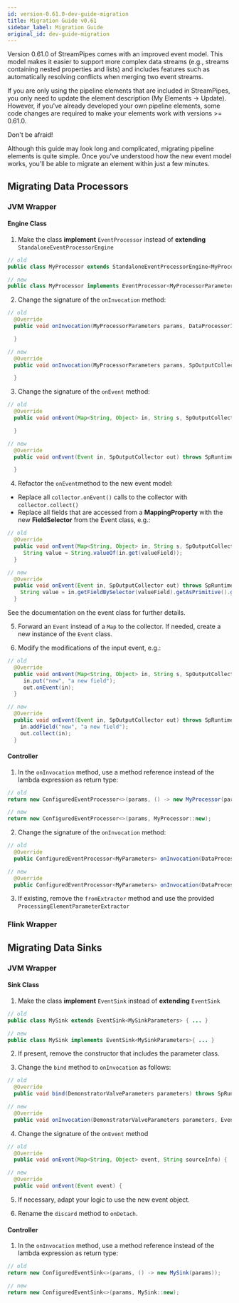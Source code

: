 ```yaml
---
id: version-0.61.0-dev-guide-migration
title: Migration Guide v0.61
sidebar_label: Migration Guide
original_id: dev-guide-migration
---
```


Version 0.61.0 of StreamPipes comes with an improved event model. This model makes it easier to support more complex data streams (e.g., streams containing nested properties and lists) and includes features such as automatically resolving conflicts when merging two event streams.

If you are only using the pipeline elements that are included in StreamPipes, you only need to update the element description (My Elements -> Update).
However, if you've already developed your own pipeline elements, some code changes are required to make your elements work with versions >= 0.61.0.

<div class="admonition info">
<div class="admonition-title">Don't be afraid!</div>
<p>Although this guide may look long and complicated, migrating pipeline elements is quite simple. Once you've understood how the new event model works, you'll be able to migrate an element within just a few minutes.</p>
</div>

## Migrating Data Processors

### JVM Wrapper

#### Engine Class

1. Make the class **implement** ``EventProcessor`` instead of **extending** ``StandaloneEventProcessorEngine``

```java
// old
public class MyProcessor extends StandaloneEventProcessorEngine<MyProcessorParameters> { ... }

// new
public class MyProcessor implements EventProcessor<MyProcessorParameters>{ ... }
```

2. Change the signature of the ``onInvocation`` method:

```java
// old
  @Override
  public void onInvocation(MyProcessorParameters params, DataProcessorInvocation dataProcessorInvocation) {

  }

// new
  @Override
  public void onInvocation(MyProcessorParameters params, SpOutputCollector spOutputCollector, EventProcessorRuntimeContext runtimeContext) throws SpRuntimeException {

  }
```

3. Change the signature of the ``onEvent`` method:

```java
// old
  @Override
  public void onEvent(Map<String, Object> in, String s, SpOutputCollector out) {

  }

// new
  @Override
  public void onEvent(Event in, SpOutputCollector out) throws SpRuntimeException {

  }
```

4. Refactor the ``onEvent``method to the new event model:

* Replace all ``collector.onEvent()`` calls to the collector with ``collector.collect()``
* Replace all fields that are accessed from a **MappingProperty** with the new **FieldSelector** from the Event class, e.g.:

```java
// old
  @Override
  public void onEvent(Map<String, Object> in, String s, SpOutputCollector out) {
     String value = String.valueOf(in.get(valueField));
  }

// new
  @Override
  public void onEvent(Event in, SpOutputCollector out) throws SpRuntimeException {
    String value = in.getFieldBySelector(valueField).getAsPrimitive().getAsString();
  }
```

See the documentation on the event class for further details.

5. Forward an ``Event`` instead of a ``Map`` to the collector. If needed, create a new instance of the ``Event`` class.

6. Modify the modifications of the input event, e.g.:

```java
// old
  @Override
  public void onEvent(Map<String, Object> in, String s, SpOutputCollector out) {
     in.put("new", "a new field");
     out.onEvent(in);
  }

// new
  @Override
  public void onEvent(Event in, SpOutputCollector out) throws SpRuntimeException {
    in.addField("new", "a new field");
    out.collect(in);
  }
```

#### Controller

1. In the ``onInvocation`` method, use a method reference instead of the lambda expression as return type:

```java
// old
return new ConfiguredEventProcessor<>(params, () -> new MyProcessor(params));

// new
return new ConfiguredEventProcessor<>(params, MyProcessor::new);
```

2. Change the signature of the ``onInvocation`` method:

```java
// old
  @Override
  public ConfiguredEventProcessor<MyParameters> onInvocation(DataProcessorInvocation graph) { ... }

// new
  @Override
  public ConfiguredEventProcessor<MyParameters> onInvocation(DataProcessorInvocation graph, ProcessingElementParameterExtractor extractor) { ... }
```

3. If existing, remove the ``fromExtractor`` method and use the provided ``ProcessingElementParameterExtractor``


### Flink Wrapper


## Migrating Data Sinks

### JVM Wrapper

#### Sink Class

1. Make the class **implement** ``EventSink`` instead of **extending** ``EventSink``

```java
// old
public class MySink extends EventSink<MySinkParameters> { ... }

// new
public class MySink implements EventSink<MySinkParameters>{ ... }
```

2. If present, remove the constructor that includes the parameter class.

3. Change the ``bind`` method to ``onInvocation`` as follows:

```java
// old
  @Override
  public void bind(DemonstratorValveParameters parameters) throws SpRuntimeException { ... }

// new
  @Override
  public void onInvocation(DemonstratorValveParameters parameters, EventSinkRuntimeContext runtimeContext) throws SpRuntimeException { ... }
```

4. Change the signature of the ``onEvent`` method

```java
// old
  @Override
  public void onEvent(Map<String, Object> event, String sourceInfo) {

// new
  @Override
  public void onEvent(Event event) {
```

5. If necessary, adapt your logic to use the new event object.

6. Rename the ``discard`` method to ``onDetach``.

#### Controller

1. In the ``onInvocation`` method, use a method reference instead of the lambda expression as return type:

```java
// old
return new ConfiguredEventSink<>(params, () -> new MySink(params));

// new
return new ConfiguredEventSink<>(params, MySink::new);
```